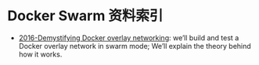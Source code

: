 # Docker Swarm 资料索引

- [2016-Demystifying Docker overlay networking](http://blog.nigelpoulton.com/demystifying-docker-overlay-networking/): we’ll build and test a Docker overlay network in swarm mode;  We’ll explain the theory behind how it works.
